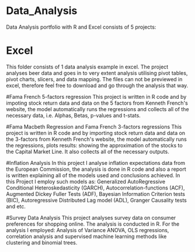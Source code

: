 # Data_Analysis
Data Analysis portfolio with R and Excel consists of 5 projects:

# Excel
This folder consists of 1 data analysis example in excel. The project analyses beer data and goes in to very extent analysis utilising pivot tables, pivot charts, slicers, and data mapping. The files can not be previewed in excel, therefore feel free to download and go through the analysis that way.

#Fama French 5-factors regression
This project is written in R code and by impoting stock return data and data on the 5 factors from Kenneth French's website, the model automatically runs the regressions and collects all of the necessary data, i.e. Alphas, Betas, p-values and t-stats.

#Fama Macbeth Regression and Fama French 3-factors regressions
This project is written in R code and by importing stock return data and data on the 3-factors from Kenneth French's website, the model automatically runs  the regressions, plots results: showing the approximation of the stocks to the Capital Market Line. It also collects all of the necessary outputs.

#Inflation Analysis
In this project I analyse inflation expectations data from the European Commission, the analysis is done in R code and also a report is written explaining all of the models used and conclusions achieved. In this Project I employ such models as: Generalized AutoRegressive Conditional Heteroskedasticity (GARCH), Autocorrelation-functions (ACF), Augmented Dickey Fuller Tests (ADF), Bayesian Information Criterion tests (BIC), Autoregressive Distributed Lag model (ADL), Granger Causality tests and etc.

#Survey Data Analysis
This project analyses survey data on consumer preferences for shopping online. The analysis is conducted in R. For the analysis I employed: Analysis of Variance ANOVA, OLS regressions, correlation analysis and supervised machine learning methods like clustering and binomial trees.
